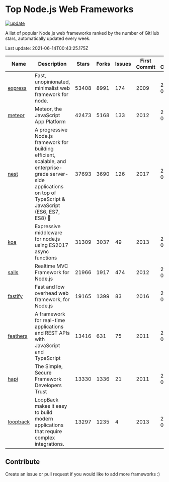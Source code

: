 # Top Node.js Web Frameworks

[![update](https://github.com/sunnysid3up/nodejs-web-frameworks/actions/workflows/update.yml/badge.svg)](https://github.com/sunnysid3up/nodejs-web-frameworks/actions/workflows/update.yml)

A list of popular Node.js web frameworks ranked by the number of GitHub stars, automatically updated every week.

Last update: 2021-06-14T00:43:25.175Z

| Name          | Description          | Stars                     | Forks          | Issues               | First Commit        | Last Commit         | Language          |
|---------------|----------------------|---------------------------|----------------|----------------------|---------------------|---------------------|-------------------|
| [express](https://github.com/expressjs/express) | Fast, unopinionated, minimalist web framework for node. | 53408 | 8991 | 174 | 2009 | 2021-06-13 | JS |
| [meteor](https://github.com/meteor/meteor) | Meteor, the JavaScript App Platform | 42473 | 5168 | 133 | 2012 | 2021-06-13 | JS |
| [nest](https://github.com/nestjs/nest) | A progressive Node.js framework for building efficient, scalable, and enterprise-grade server-side applications on top of TypeScript & JavaScript (ES6, ES7, ES8) 🚀 | 37693 | 3690 | 126 | 2017 | 2021-06-14 | TS |
| [koa](https://github.com/koajs/koa) | Expressive middleware for node.js using ES2017 async functions | 31309 | 3037 | 49 | 2013 | 2021-06-13 | JS |
| [sails](https://github.com/balderdashy/sails) | Realtime MVC Framework for Node.js | 21966 | 1917 | 474 | 2012 | 2021-06-13 | JS |
| [fastify](https://github.com/fastify/fastify) | Fast and low overhead web framework, for Node.js | 19165 | 1399 | 83 | 2016 | 2021-06-14 | JS |
| [feathers](https://github.com/feathersjs/feathers) | A framework for real-time applications and REST APIs with JavaScript and TypeScript | 13416 | 631 | 75 | 2011 | 2021-06-13 | TS |
| [hapi](https://github.com/hapijs/hapi) | The Simple, Secure Framework Developers Trust | 13330 | 1336 | 21 | 2011 | 2021-06-13 | JS |
| [loopback](https://github.com/strongloop/loopback) | LoopBack makes it easy to build modern applications that require complex integrations. | 13297 | 1235 | 4 | 2013 | 2021-06-13 | JS |

## Contribute 

Create an issue or pull request if you would like to add more frameworks :)